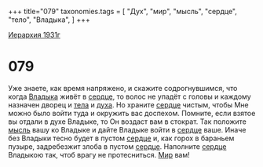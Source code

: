 +++
title="079"
taxonomies.tags = [
"Дух",
"мир",
"мысль",
"сердце",
"тело",
"Владыка",
]
+++

[Иерархия 1931г](/agni/19312)

# 079
Уже знаете, как время напряжено, и скажите содрогнувшимся, что когда [Владыка](/tags/Владыка) живёт в [сердце](/tags/сердце), то волос не упадёт с головы и каждому назначен дворец и [тела](/tags/тело) и [духа](/tags/Дух). Но храните [сердце](/tags/сердце) чистым, чтобы Мне можно было войти туда и окружить вас доспехом. Помните, если взятое вы отдали в духе Владыке, то Он воздаст вам в стократ. Так положите [мысль](/tags/мысль) вашу ко Владыке и дайте Владыке войти в [сердце](/tags/сердце) ваше. Иначе без Владыки тесно будет в пустом [сердце](/tags/сердце) и, как горох в бараньем пузыре, задребезжит злоба в пустом [сердце](/tags/сердце). Наполните [сердце](/tags/сердце) Владыкою так, чтоб врагу не протесниться. [Мир](/tags/мир) вам!   

